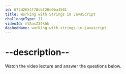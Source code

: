 ```yaml
---
id: 672d2654f78cbf20e0ba4501
title: Working with Strings in JavaScript
challengeType: 11
videoId: nVAaxZ34khk
dashedName: working-with-strings-in-javascript
---
```


# --description--

Watch the video lecture and answer the questions below.


